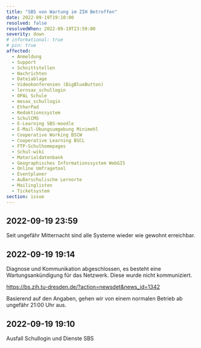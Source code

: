 ```yaml
---
title: "SBS von Wartung im ZIH Betroffen"
date: 2022-09-19T19:10:00
resolved: false
resolvedWhen: 2022-09-19T23:59:00
severity: down
# informational: true
# pin: true 
affected:
  - Anmeldung
  - Support
  - Schnittstellen
  - Nachrichten
  - Dateiablage
  - Videokonferenzen (BigBlueButton)
  - lernsax_schullogin
  - OPAL Schule
  - mesax_schullogin
  - EtherPad
  - Redaktionssystem
  - SchulCMS
  - E-Learning SBS-moodle
  - E-Mail-Übungsumgebung Minimehl
  - Cooperative Working BSCW
  - Cooperative Learning BSCL
  - FTP-Schulhomepages
  - Schul-wiki
  - Materialdatenbank
  - Geographisches Informationssystem WebGIS
  - Online Umfragetool
  - Eventplaner
  - Außerschulische Lernorte
  - Mailinglisten
  - Ticketsystem
section: issue
---
```


## 2022-09-19 23:59

Seit ungefähr Mitternacht sind alle Systeme wieder wie gewohnt erreichbar.

## 2022-09-19 19:14

Diagnose und Kommunikation abgeschlossen, es besteht eine Wartungsankündigung für das Netzwerk.
Diese wurde nicht kommuniziert.

https://bs.zih.tu-dresden.de/?action=newsdet&news_id=1342

Basierend auf den Angaben, gehen wir von einem normalen Betrieb ab ungefähr 21:00 Uhr aus.

## 2022-09-19 19:10

Ausfall Schullogin und Dienste SBS
